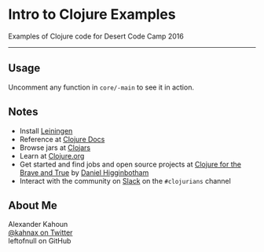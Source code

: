 # Intro to Clojure Examples
Examples of Clojure code for Desert Code Camp 2016

---

## Usage
Uncomment any function in `core/-main` to see it in action.

## Notes
- Install [Leiningen](http://leiningen.org/)
- Reference at [Clojure Docs](https://clojuredocs.org/)
- Browse jars at [Clojars](https://clojars.org/)
- Learn at [Clojure.org](http://clojure.org/)
- Get started and find jobs and open source projects at [Clojure for the Brave and True](http://www.braveclojure.com/) by [Daniel Higginbotham](https://twitter.com/nonrecursive)
- Interact with the community on [Slack](https://slack.com) on the `#clojurians` channel

## About Me
Alexander Kahoun<br/>
[@kahnax on Twitter](https://twitter.com/kahnax)<br/>
leftofnull on GitHub
